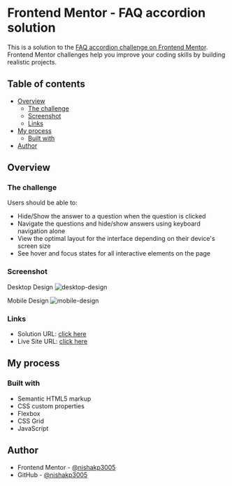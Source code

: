 # Frontend Mentor - FAQ accordion solution

This is a solution to the [FAQ accordion challenge on Frontend Mentor](https://www.frontendmentor.io/challenges/faq-accordion-wyfFdeBwBz). Frontend Mentor challenges help you improve your coding skills by building realistic projects.

## Table of contents

-   [Overview](#overview)
    -   [The challenge](#the-challenge)
    -   [Screenshot](#screenshot)
    -   [Links](#links)
-   [My process](#my-process)
    -   [Built with](#built-with)
-   [Author](#author)
## Overview

### The challenge

Users should be able to:

-   Hide/Show the answer to a question when the question is clicked
-   Navigate the questions and hide/show answers using keyboard navigation alone
-   View the optimal layout for the interface depending on their device's screen size
-   See hover and focus states for all interactive elements on the page

### Screenshot

Desktop Design
![desktop-design](https://github.com/nishakp3005/Cards/assets/121110503/ff52810b-5697-4374-a9fc-c8b7ad418447)

Mobile Design
![mobile-design](https://github.com/nishakp3005/Cards/assets/121110503/d0a52a7a-6edc-4fba-b484-3f432e3a7058)

### Links

-   Solution URL: [click here](https://github.com/nishakp3005/Cards/tree/main/faq-accordion-main)
-   Live Site URL: [click here](https://nishakp3005.github.io/Cards/faq-accordion-main/)

## My process

### Built with

-   Semantic HTML5 markup
-   CSS custom properties
-   Flexbox
-   CSS Grid
-   JavaScript

## Author

-   Frontend Mentor - [@nishakp3005](https://www.frontendmentor.io/profile/nishakp3005)
-   GitHub - [@nishakp3005](https://github.com/nishakp3005)
